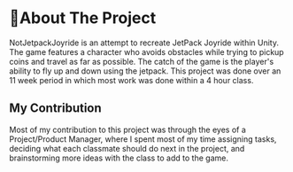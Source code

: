 #  📝About The Project
NotJetpackJoyride is an attempt to recreate JetPack Joyride within Unity. The game features a character who avoids obstacles while trying to pickup coins and travel as far as possible. The catch of the game is the player's ability to fly up and down using the jetpack. This project was done over an 11 week period in which most work was done within a 4 hour class. 

## My Contribution 
Most of my contribution to this project was through the eyes of a Project/Product Manager, where I spent most of my time assigning tasks, deciding what each classmate should do next in the project, and brainstorming more ideas with the class to add to the game.
